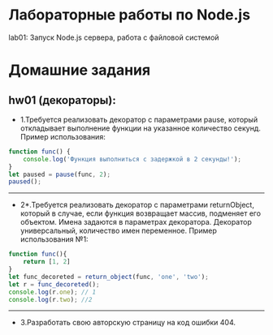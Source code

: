 Лабораторные работы по Node.js
=====================
lab01: Запуск Node.js сервера, работа с файловой системой



Домашние задания
=====================
hw01 (декораторы): 
-----------------------------------------------------
* 1.Требуется реализовать декоратор с параметрами pause, 
который откладывает выполнение функции на указанное 
количество секунд. 
Пример использования:
```js
function func() {
	console.log('Функция выполниться с задержкой в 2 секунды!');
}
let paused = pause(func, 2);
paused();
```
-----------------------------------------------------
* 2*.Требуется реализовать декоратор с параметрами returnObject, 
который в случае, если функция возвращает массив, подменяет 
его объектом. Имена задаются в параметрах декоратора. Декоратор 
универсальный, количество имен переменное.
Пример использования №1:
```js
function func(){
	return [1, 2]
}
let func_decoreted = return_object(func, 'one', 'two');
let r = func_decoreted();
console.log(r.one); // 1
console.log(r.two); //2
```
-----------------------------------------------------
* 3.Разработать свою авторскую страницу на 
код ошибки 404.
